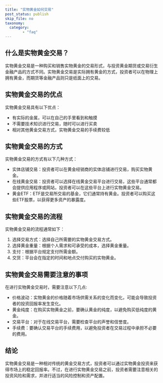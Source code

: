```yaml
---
title: "实物黄金如何交易"
post_status: publish
skip_file: no
taxonomy:
  category:
        - "faq"
---
```


## 什么是实物黄金交易？

实物黄金交易是一种购买和销售实物黄金的交易形式，与投资黄金期货或交易衍生金融产品的方式不同。实物黄金交易是实际拥有黄金的方式，投资者可以在物理上拥有黄金，而期货等金融产品则只是纸面上的交易。

## 实物黄金交易的优点

实物黄金交易具有以下优点：

- 有实际的金属，可以在自己的手里看到和触摸
- 不需要技术知识进行交易，随时可以进行买卖
- 相对其他黄金交易方式，实物黄金交易的手续费较低

## 实物黄金交易的方式

实物黄金交易的方式有以下几种方式：

- 实体店铺交易：投资者可以在黄金经销商的实体店铺进行交易，购买实物黄金。
- 在线黄金交易：投资者可以选择在线黄金交易平台进行交易，这些平台通常都会提供应用程序或网站，投资者可以在这些平台上进行实物黄金交易。
- 黄金ETF：ETF是交易所交易的基金，它们通常持有黄金。投资者可以购买这些ETF股票，以获得更多资产的暴露度。

## 实物黄金交易的流程

实物黄金交易的流程通常如下：

1. 选择交易方式：选择自己所需要的实物黄金交易方式。
2. 选择黄金重量：根据个人需求和可承受的成本，选择黄金重量。
3. 支付：根据平台规定支付所需金额。
4. 交货：平台会在指定的时间和地点交付购买的实物黄金。

## 实物黄金交易需要注意的事项

在进行实物黄金交易时，需要注意以下几点:

- 价格波动：实物黄金的价格随着市场供需关系的变化而变化，可能会导致投资者的投资回报率发生变化。
- 黄金纯度：在购买实物黄金之前，要确认黄金的纯度，以避免购买低纯度的黄金。
- 交易平台：对于在线交易平台，需要检查平台的声誉和信誉度。
- 手续费：要确认交易平台的手续费用，以避免投资者在交易过程中承担不必要的费用。

## 结论

实物黄金交易是一种相对传统的黄金交易方式，投资者可以通过实物黄金投资来获得市场上的稳定回报率。不过，在进行实物黄金交易之前，投资者需要注意相关的投资风险和需求，并进行适当的风险控制和资产配置。
